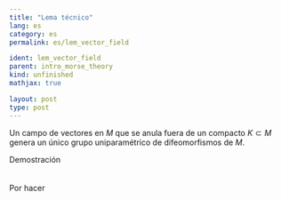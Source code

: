 ```yaml
---
title: "Lema técnico"
lang: es
category: es
permalink: es/lem_vector_field

ident: lem_vector_field
parent: intro_morse_theory
kind: unfinished
mathjax: true

layout: post
type: post
---
```


<div>

 Un campo de vectores en $M$ que se anula fuera de un compacto $K\subset M$ genera un único grupo uniparamétrico de difeomorfismos de $M$.

<div class="bcblue boxdissap">
	Demostración
</div><br><br>

<div class="dissap">
	Por hacer
</div>

</div>
